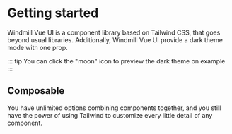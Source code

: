 <script setup>
import ComposableVue from '../examples/ComposableVue.vue';
import IntroductionVue from '../examples/IntroductionVue.vue';
</script>

# Getting started

Windmill Vue UI is a component library based on Tailwind CSS, that goes beyond usual libraries. Additionally, Windmill Vue UI provide a dark theme mode with one prop.

::: tip
You can click the "moon" icon to preview the dark theme on example
:::

<LivePreview>
  <IntroductionVue />
</LivePreview>

## Composable

You have unlimited options combining components together, and you still have the power of using Tailwind to customize every little detail of any component.

<ComposableVue />
